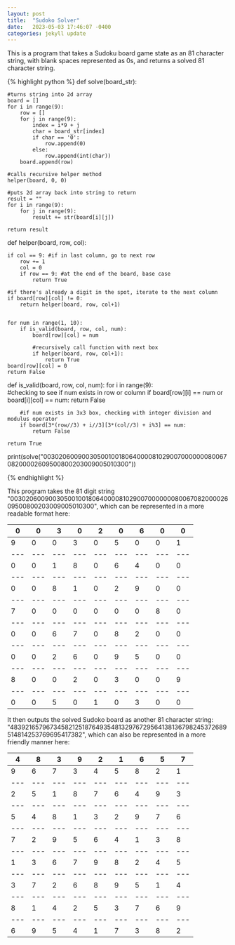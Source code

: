 ```yaml
---
layout: post
title:  "Sudoko Solver"
date:   2023-05-03 17:46:07 -0400
categories: jekyll update
---
```

This is a program that takes a Sudoku board game state as an 81 character string, with blank spaces represented as 0s, and returns a solved 81 character string.


{% highlight python %}
def solve(board_str):
    
    #turns string into 2d array
    board = []
    for i in range(9):
        row = []
        for j in range(9):
            index = i*9 + j
            char = board_str[index]
            if char == '0':
                row.append(0)
            else:
                row.append(int(char))
        board.append(row)

    #calls recursive helper method
    helper(board, 0, 0)
    
    #puts 2d array back into string to return
    result = ""
    for i in range(9):
        for j in range(9):
            result += str(board[i][j])
            
    return result


def helper(board, row, col):
    
    if col == 9: #if in last column, go to next row
        row += 1
        col = 0
        if row == 9: #at the end of the board, base case
            return True
           
    #if there's already a digit in the spot, iterate to the next column
    if board[row][col] != 0:
        return helper(board, row, col+1)
        
        
    for num in range(1, 10):
        if is_valid(board, row, col, num):
            board[row][col] = num
            
            #recursively call function with next box
            if helper(board, row, col+1):
                return True
    board[row][col] = 0
    return False

def is_valid(board, row, col, num):
    for i in range(9):  
        #checking to see if num exists in row or column
        if board[row][i] == num or board[i][col] == num: 
            return False
        
        #if num exists in 3x3 box, checking with integer division and modulus operator
        if board[3*(row//3) + i//3][3*(col//3) + i%3] == num: 
            return False
        
    return True


print(solve("003020600900305001001806400008102900700000008006708200002609500800203009005010300"))

{% endhighlight %}

This program takes the 81 digit string "003020600900305001001806400008102900700000008006708200002609500800203009005010300", which can be represented in a more readable format here:

| 0 | 0 | 3 | 0 | 2 | 0 | 6 | 0 | 0 |
|---|---|---|---|---|---|---|---|---|
| 9 | 0 | 0 | 3 | 0 | 5 | 0 | 0 | 1 |
|---|---|---|---|---|---|---|---|---|
| 0 | 0 | 1 | 8 | 0 | 6 | 4 | 0 | 0 |
|---|---|---|---|---|---|---|---|---|
| 0 | 0 | 8 | 1 | 0 | 2 | 9 | 0 | 0 |
|---|---|---|---|---|---|---|---|---|
| 7 | 0 | 0 | 0 | 0 | 0 | 0 | 8 | 0 |
|---|---|---|---|---|---|---|---|---|
| 0 | 0 | 6 | 7 | 0 | 8 | 2 | 0 | 0 |
|---|---|---|---|---|---|---|---|---|
| 0 | 0 | 2 | 6 | 0 | 9 | 5 | 0 | 0 |
|---|---|---|---|---|---|---|---|---|
| 8 | 0 | 0 | 2 | 0 | 3 | 0 | 0 | 9 |
|---|---|---|---|---|---|---|---|---|
| 0 | 0 | 5 | 0 | 1 | 0 | 3 | 0 | 0 |

It then outputs the solved Sudoko board as another 81 character string: "483921657967345821251876493548132976729564138136798245372689514814253769695417382", which can also be represented in a more friendly manner here:

| 4 | 8 | 3 | 9 | 2 | 1 | 6 | 5 | 7 |
---|---|---|---|---|---|---|---|---|
| 9 | 6 | 7 | 3 | 4 | 5 | 8 | 2 | 1 |
---|---|---|---|---|---|---|---|---|
| 2 | 5 | 1 | 8 | 7 | 6 | 4 | 9 | 3 |
---|---|---|---|---|---|---|---|---|
| 5 | 4 | 8 | 1 | 3 | 2 | 9 | 7 | 6 |
---|---|---|---|---|---|---|---|---|
| 7 | 2 | 9 | 5 | 6 | 4 | 1 | 3 | 8 |
---|---|---|---|---|---|---|---|---|
| 1 | 3 | 6 | 7 | 9 | 8 | 2 | 4 | 5 |
---|---|---|---|---|---|---|---|---|
| 3 | 7 | 2 | 6 | 8 | 9 | 5 | 1 | 4 |
---|---|---|---|---|---|---|---|---|
| 8 | 1 | 4 | 2 | 5 | 3 | 7 | 6 | 9 |
---|---|---|---|---|---|---|---|---|
| 6 | 9 | 5 | 4 | 1 | 7 | 3 | 8 | 2 |




